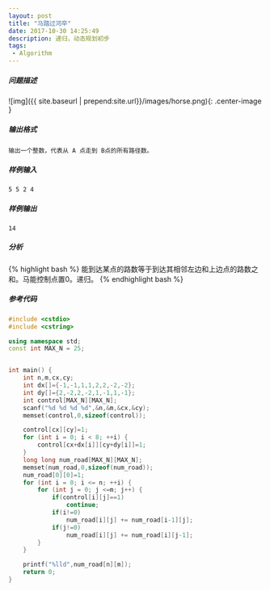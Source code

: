 ```yaml
---
layout: post
title: "马踏过河卒"
date: 2017-10-30 14:25:49
description: 递归，动态规划初步
tags:
 - Algorithm
---
```


##### 问题描述
![img]({{ site.baseurl | prepend:site.url}}/images/horse.png){: .center-image }

##### 输出格式

    输出一个整数，代表从 A 点走到 B点的所有路径数。

##### 样例输入
    5 5 2 4

##### 样例输出
    14

##### 分析
{% highlight bash %}
能到达某点的路数等于到达其相邻左边和上边点的路数之和。马能控制点置0。递归。
{% endhighlight bash %}

##### 参考代码

```cpp
#include <cstdio>
#include <cstring>

using namespace std;
const int MAX_N = 25;


int main() {
    int n,m,cx,cy;
    int dx[]={-1,-1,1,1,2,2,-2,-2};
    int dy[]={2,-2,2,-2,1,-1,1,-1};
    int control[MAX_N][MAX_N];
    scanf("%d %d %d %d",&n,&m,&cx,&cy);
    memset(control,0,sizeof(control));

    control[cx][cy]=1;
    for (int i = 0; i < 8; ++i) {
        control[cx+dx[i]][cy+dy[i]]=1;
    }
    long long num_road[MAX_N][MAX_N];
    memset(num_road,0,sizeof(num_road));
    num_road[0][0]=1;
    for (int i = 0; i <= n; ++i) {
        for (int j = 0; j <=m; j++) {
            if(control[i][j]==1)
                continue;
            if(i!=0)
                num_road[i][j] += num_road[i-1][j];
            if(j!=0)
                num_road[i][j] += num_road[i][j-1];
        }
    }

    printf("%lld",num_road[n][m]);
    return 0;
}
```
